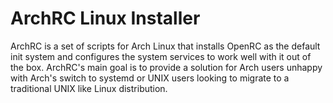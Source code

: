 ArchRC Linux Installer
========
ArchRC is a set of scripts for Arch Linux that installs OpenRC as the default init system and configures the system services to work well with it out of the box. ArchRC's main goal is to provide a solution for Arch users unhappy with Arch's switch to systemd or UNIX users looking to migrate to a traditional UNIX like Linux distribution.
